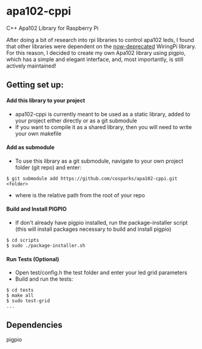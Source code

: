 # apa102-cppi
C++ Apa102 Library for Raspberry Pi

After doing a bit of research into rpi libraries to control apa102 leds, I found that other libraries were dependent on the [now-deprecated](https://hackaday.com/2019/09/18/wiringpi-library-to-be-deprecated/) WiringPi library.  For this reason, I decided to create my own Apa102 library using pigpio, which has a simple and elegant interface, and, most importantly, is still actively maintained!

## Getting set up:
#### Add this library to your project
* apa102-cppi is currently meant to be used as a static library, added to your project either directly or as a git submodule
* If you want to compile it as a shared library, then you will need to write your own makefile
#### Add as submodule
* To use this library as a git submodule, navigate to your own project folder (git repo) and enter:
```
$ git submodule add https://github.com/cosparks/apa102-cppi.git <folder>
```
* where <folder> is the relative path from the root of your repo
#### Build and Install PIGPIO
* If don't already have pigpio installed, run the package-installer script (this will install packages necessary to build and install pigpio)
```
$ cd scripts
$ sudo ./package-installer.sh
```
#### Run Tests (Optional)
* Open test/config.h the test folder and enter your led grid parameters
* Build and run the tests:
```
$ cd tests
$ make all
$ sudo test-grid
...
```


## Dependencies
pigpio
